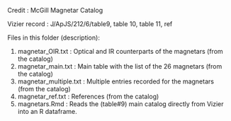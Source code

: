 Credit : McGill Magnetar Catalog

Vizier record : J/ApJS/212/6/table9, table 10, table 11, ref

Files in this folder (description):

1. magnetar_OIR.txt : Optical and IR counterparts of the magnetars (from the catalog)
2. magnetar_main.txt : Main table with the list of the 26 magnetars (from the catalog)
3. magnetar_multiple.txt : Multiple entries recorded for the magnetars (from the catalog)
4. magnetar_ref.txt : References (from the catalog)
5. magnetars.Rmd : Reads the (table#9) main catalog directly from Vizier into an R dataframe.
